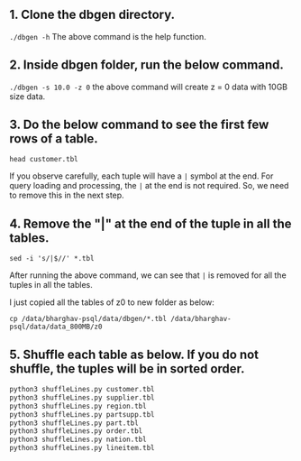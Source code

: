 ## 1. Clone the dbgen directory.
`./dbgen -h`
The above command is the help function.

## 2. Inside dbgen folder, run the below command.
`./dbgen -s 10.0 -z 0`
the above command will create z = 0 data with 10GB size data.

## 3. Do the below command to see the first few rows of a table.
`head customer.tbl`

If you observe carefully, each tuple will have a `|` symbol at the end.
For query loading and processing, the `|` at the end is not required. So, we need to remove this in the next step.

## 4. Remove the "|" at the end of the tuple in all the tables.
`sed -i 's/|$//' *.tbl`

After running the above command, we can see that `|` is removed for all the tuples in all the tables.

I just copied all the tables of z0 to new folder as below:

`cp /data/bharghav-psql/data/dbgen/*.tbl /data/bharghav-psql/data/data_800MB/z0`

## 5. Shuffle each table as below. If you do not shuffle, the tuples will be in sorted order.
```bash
python3 shuffleLines.py customer.tbl
python3 shuffleLines.py supplier.tbl
python3 shuffleLines.py region.tbl
python3 shuffleLines.py partsupp.tbl
python3 shuffleLines.py part.tbl
python3 shuffleLines.py order.tbl
python3 shuffleLines.py nation.tbl
python3 shuffleLines.py lineitem.tbl
```
